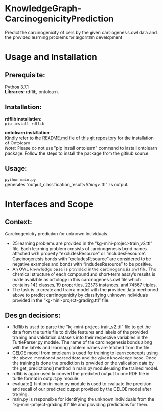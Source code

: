 # KnowledgeGraph-CarcinogenicityPrediction
Predict the carcinogenicity of cells by the given carciogenesis.owl data and the provided learning problems for algorithm development
# Usage and Installation 
## Prerequisite: 
Python 3.7.1<br/>
**Libraries:** rdflib, ontolearn.
## Installation: 
**rdflib installation:**<br/>
```pip install rdflib``` 

**ontolearn installation:**<br/>
Kindly refer to the [README.md](https://github.com/dice-group/Ontolearn#readme) file of [this git repository](https://github.com/dice-group/Ontolearn) for the installation of Ontolearn. <br/>
*Note:* Please do not use "pip install ontolearn" command to install ontolearn package. Follow the steps to install the package from the github source.

## Usage:
```python main.py```  
generates “output_classification_result<*String*>.ttl” as output. 


# Interfaces and Scope
## Context:

Carcinogenicity prediction for unknown individuals.

- 25 learning problems are provided in the “kg-mini-project-train_v2.ttl” file. Each learning problem consists of carcinogenesis bond names attached with property “excludesResource” or “includesResource”. Carcinogenesis bonds with “excludesResource” are considered to be negative examples and bonds with “includesResource” to be positive.
- An OWL knowledge base is provided in the carcinogenesis.owl file. The chemical structure of each compound and short-term assay’s results is made available as ontology in this carcinogenesis.owl file which contains 142 classes, 19 properties, 22373 instances, and 74567 triples.
- The task is to create and train a model with the provided data mentioned above to predict carcinogenicity by classifying unknown individuals provided in the “kg-mini-project-grading.ttl” file.

## Design decisions:

-	Rdflib is used to parse the “kg-mini-project-train_v2.ttl” file to get the data from the turtle file to divide features and labels of the provided training and validation datasets into their respective variables in the TurtleParser.py module. The name of the carcinogenesis bonds along with the labels and learning problem names are fetched from the file.
-	CELOE model from ontolearn is used for training to learn concepts using the above-mentioned parsed data and the given knowledge base. Once the training is done the prediction is provided on the validation data by the get_predictions() method in main.py module using the trained model.
-	rdflib is again used to convert the predicted output to one RDF file in turtle format in output.py module.
- evaluate() funtion in	main.py module is used to evaluate the precision and recall of our predicted output provided by the CELOE model after training.
- main.py is responsible for identifying the unknown individuals from the “kg-mini-project-grading.ttl” file and providing predictions for them.
